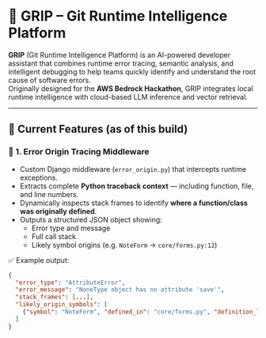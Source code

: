 # 🧠 GRIP – Git Runtime Intelligence Platform

**GRIP** (Git Runtime Intelligence Platform) is an AI-powered developer assistant that combines runtime error tracing, semantic analysis, and intelligent debugging to help teams quickly identify and understand the root cause of software errors.  
Originally designed for the **AWS Bedrock Hackathon**, GRIP integrates local runtime intelligence with cloud-based LLM inference and vector retrieval.

---

## 🚀 Current Features (as of this build)

### 🧩 1. Error Origin Tracing Middleware
- Custom Django middleware (`error_origin.py`) that intercepts runtime exceptions.  
- Extracts complete **Python traceback context** — including function, file, and line numbers.  
- Dynamically inspects stack frames to identify **where a function/class was originally defined**.  
- Outputs a structured JSON object showing:
  - Error type and message  
  - Full call stack  
  - Likely symbol origins (e.g. `NoteForm` → `core/forms.py:12`)  

✅ Example output:
```json
{
  "error_type": "AttributeError",
  "error_message": "NoneType object has no attribute 'save'",
  "stack_frames": [...],
  "likely_origin_symbols": [
    {"symbol": "NoteForm", "defined_in": "core/forms.py", "definition_line": 12}
  ]
}
